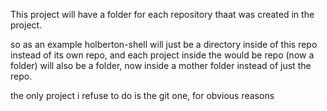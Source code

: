 This project will have a folder for each repository thaat was created in the project.

so as an example holberton-shell will just be a directory inside of this repo instead of its own repo, and each project inside the would be repo (now a folder) will also be a folder, now inside a mother folder instead of just the repo.

the only project i refuse to do is the git one, for obvious reasons
